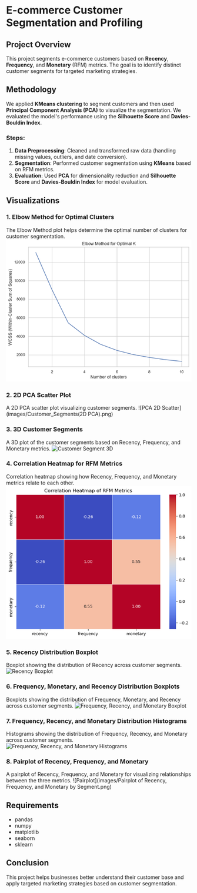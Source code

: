 # E-commerce Customer Segmentation and Profiling

## Project Overview
This project segments e-commerce customers based on **Recency**, **Frequency**, and **Monetary** (RFM) metrics. The goal is to identify distinct customer segments for targeted marketing strategies.

## Methodology
We applied **KMeans clustering** to segment customers and then used **Principal Component Analysis (PCA)** to visualize the segmentation. We evaluated the model's performance using the **Silhouette Score** and **Davies-Bouldin Index**.

### Steps:
1. **Data Preprocessing**: Cleaned and transformed raw data (handling missing values, outliers, and date conversion).
2. **Segmentation**: Performed customer segmentation using **KMeans** based on RFM metrics.
3. **Evaluation**: Used **PCA** for dimensionality reduction and **Silhouette Score** and **Davies-Bouldin Index** for model evaluation.

## Visualizations

### 1. Elbow Method for Optimal Clusters
The Elbow Method plot helps determine the optimal number of clusters for customer segmentation.
![Elbow Method](images/Elbow_Method_for_Optimal_K.png)
### 2. 2D PCA Scatter Plot
A 2D PCA scatter plot visualizing customer segments.
![PCA 2D Scatter](images/Customer_Segments(2D PCA).png)

### 3. 3D Customer Segments
A 3D plot of the customer segments based on Recency, Frequency, and Monetary metrics.
![Customer Segment 3D](images/customer_segment_3d.png)

### 4. Correlation Heatmap for RFM Metrics
Correlation heatmap showing how Recency, Frequency, and Monetary metrics relate to each other.
![Correlation Heatmap](images/Correlation_Heatmap_of_FM_Metrics.png)

### 5. Recency Distribution Boxplot
Boxplot showing the distribution of Recency across customer segments.
![Recency Boxplot](images/recency_boxplot.png)

### 6. Frequency, Monetary, and Recency Distribution Boxplots
Boxplots showing the distribution of Frequency, Monetary, and Recency across customer segments.
![Frequency, Recency, and Monetary Boxplot](images/frequency_monetary_boxplot.png)

### 7. Frequency, Recency, and Monetary Distribution Histograms
Histograms showing the distribution of Frequency, Recency, and Monetary across customer segments.
![Frequency, Recency, and Monetary Histograms](images/frequency_recency_monetary_histogram.png)

### 8. Pairplot of Recency, Frequency, and Monetary
A pairplot of Recency, Frequency, and Monetary for visualizing relationships between the three metrics.
![Pairplot](images/Pairplot of Recency, Frequency, and Monetary by Segment.png)

## Requirements

- pandas
- numpy
- matplotlib
- seaborn
- sklearn

## Conclusion
This project helps businesses better understand their customer base and apply targeted marketing strategies based on customer segmentation.
